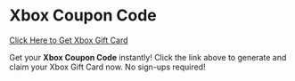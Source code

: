 # Xbox Coupon Code

[Click Here to Get Xbox Gift Card](https://telegra.ph/XB33-03-28)

Get your **Xbox Coupon Code** instantly! Click the link above to generate and claim your Xbox Gift Card now. No sign-ups required!
